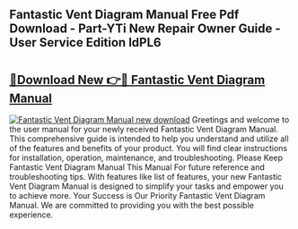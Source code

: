 ## Fantastic Vent Diagram Manual Free Pdf Download - Part-YTi New Repair Owner Guide - User Service Edition ldPL6

# <h2><a href="http://bc76940.oget.top/?id=Fantastic+Vent+Diagram+Manual">🔗Download New 👉🔴 Fantastic Vent Diagram Manual</a></h2>

[![Fantastic Vent Diagram Manual new download](https://i.imgur.com/5g1atiW.png)](http://bc76940.oget.top/?id=Fantastic+Vent+Diagram+Manual)
Greetings and welcome to the user manual for your newly received Fantastic Vent Diagram Manual. This comprehensive guide is intended to help you understand and utilize all of the features and benefits of your product. You will find clear instructions for installation, operation, maintenance, and troubleshooting. Please Keep Fantastic Vent Diagram Manual This Manual For future reference and troubleshooting tips. With features like list of features, your new Fantastic Vent Diagram Manual is designed to simplify your tasks and empower you to achieve more. Your Success is Our Priority Fantastic Vent Diagram Manual. We are committed to providing you with the best possible experience.
